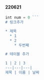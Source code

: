 #### 220621


``` javascript
int num = 0 ```
# 링크추가

* 제목
  * 1
  * 2
    * 두번째

# 테이블 추가

1 | 2 | 3
---|---|---|
제목 | 이름 | 날짜
